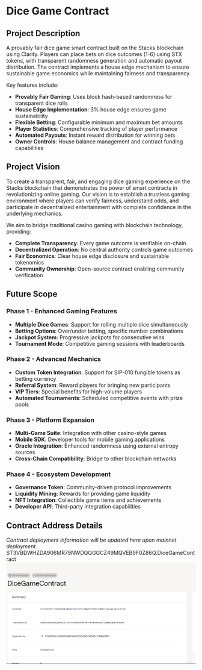 # Dice Game Contract

## Project Description

A provably fair dice game smart contract built on the Stacks blockchain using Clarity. Players can place bets on dice outcomes (1-6) using STX tokens, with transparent randomness generation and automatic payout distribution. The contract implements a house edge mechanism to ensure sustainable game economics while maintaining fairness and transparency.

Key features include:
- **Provably Fair Gaming**: Uses block hash-based randomness for transparent dice rolls
- **House Edge Implementation**: 3% house edge ensures game sustainability
- **Flexible Betting**: Configurable minimum and maximum bet amounts
- **Player Statistics**: Comprehensive tracking of player performance
- **Automated Payouts**: Instant reward distribution for winning bets
- **Owner Controls**: House balance management and contract funding capabilities

## Project Vision

To create a transparent, fair, and engaging dice gaming experience on the Stacks blockchain that demonstrates the power of smart contracts in revolutionizing online gaming. Our vision is to establish a trustless gaming environment where players can verify fairness, understand odds, and participate in decentralized entertainment with complete confidence in the underlying mechanics.

We aim to bridge traditional casino gaming with blockchain technology, providing:
- **Complete Transparency**: Every game outcome is verifiable on-chain
- **Decentralized Operation**: No central authority controls game outcomes
- **Fair Economics**: Clear house edge disclosure and sustainable tokenomics
- **Community Ownership**: Open-source contract enabling community verification

## Future Scope

### Phase 1 - Enhanced Gaming Features
- **Multiple Dice Games**: Support for rolling multiple dice simultaneously
- **Betting Options**: Over/under betting, specific number combinations
- **Jackpot System**: Progressive jackpots for consecutive wins
- **Tournament Mode**: Competitive gaming sessions with leaderboards

### Phase 2 - Advanced Mechanics
- **Custom Token Integration**: Support for SIP-010 fungible tokens as betting currency
- **Referral System**: Reward players for bringing new participants
- **VIP Tiers**: Special benefits for high-volume players
- **Automated Tournaments**: Scheduled competitive events with prize pools

### Phase 3 - Platform Expansion
- **Multi-Game Suite**: Integration with other casino-style games
- **Mobile SDK**: Developer tools for mobile gaming applications
- **Oracle Integration**: Enhanced randomness using external entropy sources
- **Cross-Chain Compatibility**: Bridge to other blockchain networks

### Phase 4 - Ecosystem Development
- **Governance Token**: Community-driven protocol improvements
- **Liquidity Mining**: Rewards for providing game liquidity
- **NFT Integration**: Collectible game items and achievements
- **Developer API**: Third-party integration capabilities

## Contract Address Details

*Contract deployment information will be updated here upon mainnet deployment.*
ST3VBDWHZDA906MR79NWDQQGGCZ49MQVEB9F0Z86Q.DiceGameContract
![alt text](image.png)

